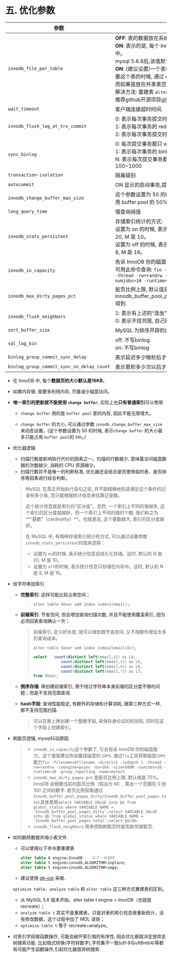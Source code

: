 # 五. 优化参数

| 参数                                      | 说明                                                         |
| ----------------------------------------- | ------------------------------------------------------------ |
| `innodb_file_per_table`                   | **OFF**: 表的数据放在系统共享表空间, 也就是跟数据字典放在一起；<br />**ON**: 表示的是, 每个 InnoDB 表数据存储在一个以 .ibd 为后缀的文件中。<br />         mysql 5.6.6后,该值默认为**ON**.<br />**ON**: (建议设置)一个表单独存储为一个文件更容易管理, 而且在你不需要这个表的时候, 通过 drop table 命令, 系统就会直接删除这个文件.而如果是放在共享表空间中, 即使表删掉了, 空间也是不会回收的。<br />解决方法: 重建表 `alter table A engine=InnoDB` <br />推荐github开源项目[gh-ost](https://github.com/github/gh-ost)来做`online DDL`. |
| `wait_timeout`                            | 客户端连接超时时间.                                          |
| `innodb_flush_log_at_trx_commit`          | 0: 表示每次事务提交时都只是把 redo log 留在 redo log buffer 中 ;<br />1: 表示每次事务的 redo log 都直接持久化到磁盘.(推荐 )<br />2: 表示每次事务提交时都只是把 redo log 写到 page cache。 |
| `sync_binlog`                             | 0: 每次提交事务都只 write, 不 fsync；<br />1: 表示每次事务的 binlog 都持久化到磁盘(推荐)<br />N: 表示每次提交事务都 write, 但累积 N 个事务后才 fsync。建议100~1000 |
| `transaction-isolation`                   | 隔离级别                                                     |
| `autocommit`                              | ON 显示的启动事务,提交和回滚,                                |
| `innodb_change_buffer_max_size`           | 这个参数设置为 50 的时候, 表示 change buffer 的大小最多只能占用 buffer pool 的 50%。 |
| `long_query_time`                         | 慢查询阀值                                                   |
| `innodb_stats_persistent`                 | 存储索引统计的方式:<br />设置为 on 的时候, 表示统计信息会持久化存储。这时, 默认的 N 是 20, M 是 10。<br />设置为 off 的时候, 表示统计信息只存储在内存中。这时, 默认的 N 是 8, M 是 16。 |
| `innodb_io_capacity`                      | 告诉 InnoDB 你的磁盘能力,建议你设置成磁盘的 IOPS.<br />可用此命令查询: `fio -filename=$filename -direct=1 -iodepth 1 -thread -rw=randrw -ioengine=psync -bs=16k -size=500M -numjobs=10 -runtime=10 -group_reporting -name=mytest` |
| `innodb_max_dirty_pages_pct`              | 脏页比例上限, 默认值是 75%,通过Innodb_buffer_pool_pages_dirty/Innodb_buffer_pool_pages_total得到. |
| `innodb_flush_neighbors`                  | 1: 表示有上述的“连坐”机制, <br />0: 表示不找邻居, 自己刷自己的。 |
| `sort_buffer_size`                        | MySQL 为排序开辟的内存（sort_buffer）的大小                  |
| `sql_log_bin`                             | off: 不写binlog<br />on: 不写binlog                          |
| `binlog_group_commit_sync_delay`          | 表示延迟多少微秒后才调用 fsync;                              |
| `binlog_group_commit_sync_no_delay_count` | 表示累积多少次以后才调用 fsync。                             |

- 在 InnoDB 中, 每个**数据页的大小默认是16KB**。

- 如果内存够, 就要多利用内存, 尽量减少磁盘访问。

- **唯一索引的更新就不能使用 `change buffer`**, 实际上也**只有普通索引**可以使用

  - `change buffer` 用的是 `buffer pool` 里的内存, 因此不能无限增大。

  - `change buffer` 的大小, 可以通过参数 `innodb_change_buffer_max_size` 来动态设置。(这个参数设置为 50 的时候, 表示`change buffer` 的大小最多只能占用 `buffer pool`的 `50%`。)

- 优化器逻辑
  - 扫描行数是影响执行代价的因素之一。扫描的行数越少, 意味着访问磁盘数据的次数越少, 消耗的 CPU 资源越少。
  - 扫描行数并不是唯一的判断标准, 优化器还会结合是否使用临时表、是否排序等因素进行综合判断。
  
  >MySQL 在真正开始执行语句之前, 并不能精确地知道满足这个条件的记录有多少条, 而只能根据统计信息来估算记录数。
  >
  >这个统计信息就是索引的“区分度”。显然, 一个索引上不同的值越多, 这个索引的区分度就越好。而一个索引上不同的值的个数, 我们称之为**“基数”（cardinality）**。也就是说, 这个基数越大, 索引的区分度越好。
  >
  >在 MySQL 中, 有两种存储索引统计的方式, 可以通过设置参数 `innodb_stats_persistent`的值来选择：
  >
  >- 设置为 `on`的时候, 表示统计信息会持久化存储。这时, 默认的 N 是 20, M 是 10。
  >- 设置为 `off`的时候, 表示统计信息只存储在内存中。这时, 默认的 N 是 8, M 是 16。
  
- 给字符串加索引
  - **完整索引**: 这样可能比较占用空间；

    > `alter table SUser add index index1(email);`

  - **前缀索引**: 节省空间, 但会增加查询扫描次数, 并且不能使用覆盖索引, 因为必须回表查询确认一次；

    > 前缀索引, 定义好长度, 就可以做到既节省空间, 又不用额外增加太多的查询成本。
    >
    > `alter table SUser add index index2(email(6));`
    >
    > ```sql
    > select   count(distinct left(email,4)）as L4,  
    >             count(distinct left(email,5)）as L5,  
    >             count(distinct left(email,6)）as L6,  
    >             count(distinct left(email,7)）as L7,
    > from SUser;
    > ```
    >
    >

  - **倒序存储**: 再创建前缀索引, 用于绕过字符串本身前缀的区分度不够的问题；但是不支持范围查询.

  - **hash字段**: 查询性能稳定, 有额外的存储和计算消耗, 跟第三种方式一样, 都不支持范围扫描.

    > 可以在表上再创建一个整数字段, 来保存身份证的校验码, 同时在这个字段上创建索引。

- 刷脏页逻辑, mysql抖动原因.

  > - `innodb_io_capacity`这个参数了, 它会告诉 InnoDB 你的磁盘能力。这个值我建议你设置成磁盘的 `IOPS`. 通过`fio`工具获取磁盘`IOPS`能力` fio -filename=$filename -direct=1 -iodepth 1 -thread -rw=randrw -ioengine=psync -bs=16k -size=500M -numjobs=10 -runtime=10 -group_reporting -name=mytest `
  > - `innodb_max_dirty_pages_pct` 是脏页比例上限, 默认值是 75%。InnoDB 会根据当前的脏页比例（假设为 M）, 算出一个范围在 0 到 100 之间的数字. 脏页比例获取通过`Innodb_buffer_pool_pages_dirty/Innodb_buffer_pool_pages_total`具体使用`select VARIABLE_VALUE into @a from global_status where VARIABLE_NAME = 'Innodb_buffer_pool_pages_dirty';select VARIABLE_VALUE into @b from global_status where VARIABLE_NAME = 'Innodb_buffer_pool_pages_total';select @a/@b;`
  > - `innodb_flush_neighbors` 用来控制刷脏页时是否刷邻居脏页.
  
- 如何删除数据并缩小表文件.  

  - 可以使用以下命令要重建表

    ```sql
    alter table A engine=InnoDB -- 与下一句相同
    alter table t engine=innodb,ALGORITHM=inplace;
    alter table t engine=innodb,ALGORITHM=copy;
    ```

  - 建议使用 [gh-ost](https://github.com/github/gh-ost) 来做.

  `optimize table`、`analyze table` 和 `alter table` 这三种方式重建表的区别。

  - 从 MySQL 5.6 版本开始，alter table t engine = InnoDB（也就是 recreate）；
  - `analyze table t` 其实不是重建表，只是对表的索引信息做重新统计，没有修改数据，这个过程中加了 MDL 读锁；
  - `optimize table t` 等于 recreate+analyze。

- 对索引字段做函数操作, 可能会破坏索引值的有序性, 因此优化器就决定放弃走树搜索功能. 比如隐式转换(字符转数字),字符集不一致(utf-8与uft8mb4)等都有可能产生函数操作,引起优化器放弃树搜索.
